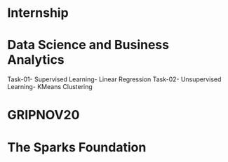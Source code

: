 # Internship
# Data Science and Business Analytics 

Task-01- Supervised Learning- Linear Regression
Task-02- Unsupervised Learning- KMeans Clustering

# GRIPNOV20
# The Sparks Foundation